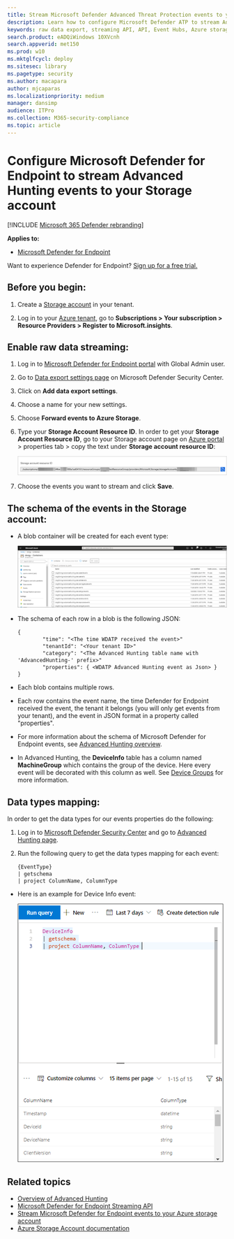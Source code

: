 ```yaml
---
title: Stream Microsoft Defender Advanced Threat Protection events to your Storage account
description: Learn how to configure Microsoft Defender ATP to stream Advanced Hunting events to your Storage account.
keywords: raw data export, streaming API, API, Event Hubs, Azure storage, storage account, Advanced Hunting, raw data sharing
search.product: eADQiWindows 10XVcnh
search.appverid: met150
ms.prod: w10
ms.mktglfcycl: deploy
ms.sitesec: library
ms.pagetype: security
ms.author: macapara
author: mjcaparas
ms.localizationpriority: medium
manager: dansimp
audience: ITPro
ms.collection: M365-security-compliance 
ms.topic: article
---
```


# Configure Microsoft Defender for Endpoint to stream Advanced Hunting events to your Storage account

[!INCLUDE [Microsoft 365 Defender rebranding](../../includes/microsoft-defender.md)]


**Applies to:**

- [Microsoft Defender for Endpoint](https://go.microsoft.com/fwlink/p/?linkid=2146631)

Want to experience Defender for Endpoint? [Sign up for a free trial.](https://www.microsoft.com/microsoft-365/windows/microsoft-defender-atp?ocid=docs-wdatp-configuresiem-abovefoldlink) 

## Before you begin:

1. Create a [Storage account](https://docs.microsoft.com/azure/storage/common/storage-account-overview) in your tenant.

2. Log in to your [Azure tenant](https://ms.portal.azure.com/), go to **Subscriptions > Your subscription > Resource Providers > Register to Microsoft.insights**.

## Enable raw data streaming:

1. Log in to [Microsoft Defender for Endpoint portal](https://securitycenter.windows.com) with Global Admin user.

2. Go to [Data export settings page](https://securitycenter.windows.com/interoperability/dataexport) on Microsoft Defender Security Center.

3. Click on **Add data export settings**.

4. Choose a name for your new settings.

5. Choose **Forward events to Azure Storage**.

6. Type your **Storage Account Resource ID**. In order to get your **Storage Account Resource ID**, go to your Storage account page on [Azure portal](https://ms.portal.azure.com/) > properties tab > copy the text under **Storage account resource ID**:

   ![Image of event hub resource ID](images/storage-account-resource-id.png)

7. Choose the events you want to stream and click **Save**.

## The schema of the events in the Storage account:

- A blob container will be created for each event type: 

  ![Image of event hub resource ID](images/storage-account-event-schema.png)

- The schema of each row in a blob is the following JSON: 

  ```
  {
          "time": "<The time WDATP received the event>"
          "tenantId": "<Your tenant ID>"
          "category": "<The Advanced Hunting table name with 'AdvancedHunting-' prefix>"
          "properties": { <WDATP Advanced Hunting event as Json> }
  }               
  ```

- Each blob contains multiple rows.

- Each row contains the event name, the time Defender for Endpoint received the event, the tenant it belongs (you will only get events from your tenant), and the event in JSON format in a property called "properties".

- For more information about the schema of Microsoft Defender for Endpoint events, see [Advanced Hunting overview](advanced-hunting-overview.md).

- In Advanced Hunting, the **DeviceInfo** table has a column named **MachineGroup** which contains the group of the device. Here every event will be decorated with this column as well. See [Device Groups](machine-groups.md) for more information.

## Data types mapping:

In order to get the data types for our events properties do the following:

1. Log in to [Microsoft Defender Security Center](https://securitycenter.windows.com) and go to [Advanced Hunting page](https://securitycenter.windows.com/hunting-package).

2. Run the following query to get the data types mapping for each event: 

   ```
   {EventType}
   | getschema
   | project ColumnName, ColumnType 
   ```

- Here is an example for Device Info event: 

  ![Image of event hub resource ID](images/machine-info-datatype-example.png)

## Related topics
- [Overview of Advanced Hunting](advanced-hunting-overview.md)
- [Microsoft Defender for Endpoint Streaming API](raw-data-export.md)
- [Stream Microsoft Defender for Endpoint events to your Azure storage account](raw-data-export-storage.md)
- [Azure Storage Account documentation](https://docs.microsoft.com/azure/storage/common/storage-account-overview)
